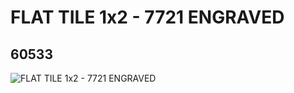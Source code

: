 # FLAT TILE  1x2 - 7721 ENGRAVED
## 60533
![FLAT TILE  1x2 - 7721 ENGRAVED](https://lc-www-live-s.legocdn.com/media/bricks/5/2/4513198.jpg)